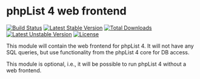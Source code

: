 # phpList 4 web frontend

[![Build Status](https://travis-ci.org/phpList/web-frontend.svg?branch=master)](https://travis-ci.org/phpList/web-frontend)
[![Latest Stable Version](https://poser.pugx.org/phplist/web-frontend/v/stable.svg)](https://packagist.org/packages/phpList/web-frontend)
[![Total Downloads](https://poser.pugx.org/phplist/web-frontend/downloads.svg)](https://packagist.org/packages/phpList/web-frontend)
[![Latest Unstable Version](https://poser.pugx.org/phplist/web-frontend/v/unstable.svg)](https://packagist.org/packages/phpList/web-frontend)
[![License](https://poser.pugx.org/phplist/web-frontend/license.svg)](https://packagist.org/packages/phpList/web-frontend)

This module will contain the web frontend for phpList 4. It will not have any
SQL queries, but use functionality from the phpList 4 core for DB access.

This module is optional, i.e., it will be possible to run phpList 4 without a
web frontend.
